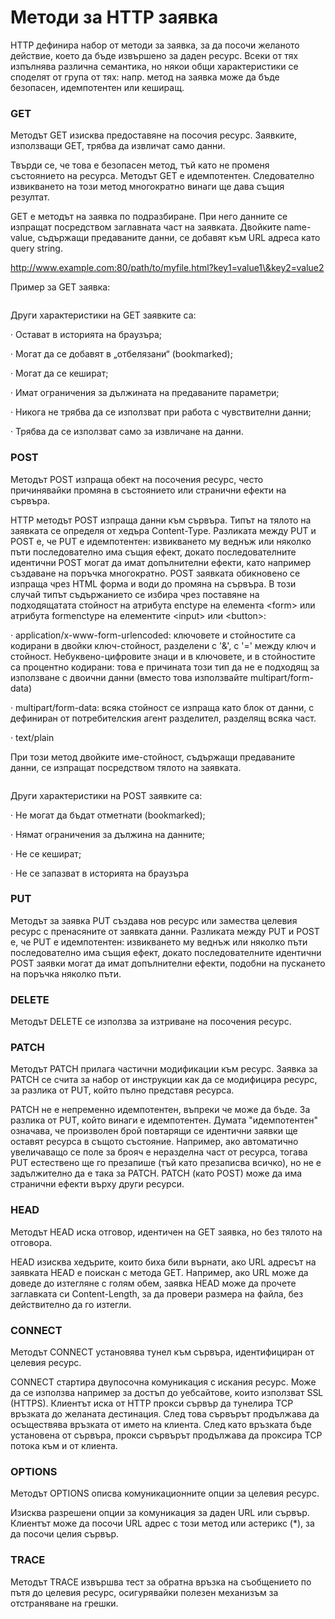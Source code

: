 # Методи за HTTP заявка

HTTP дефинира набор от методи за заявка, за да посочи желаното действие, което да бъде извършено за даден ресурс. Всеки от тях изпълнява различна семантика, но някои общи характеристики се споделят от група от тях: напр. метод на заявка може да бъде безопасен, идемпотентен или кеширащ.

### GET

Методът GET изисква предоставяне на посочия ресурс. Заявките, използващи GET, трябва да извличат само данни.

Твърди се, че това е безопасен метод, тъй като не променя състоянието на ресурса. Методът GET е идемпотентен. Следователно извикването на този метод многократно винаги ще дава същия резултат.

GET e методът на заявка по подразбиране. При него данните се изпращат посредством заглавната част на заявката. Двойките name-value, съдържащи предаваните данни, се добавят към URL адреса като query string.

http://www.example.com:80/path/to/myfile.html?key1=value1\&key2=value2

&#x20;Пример за GET заявка:

<figure><img src="../../../assets/image (4).png" alt=""><figcaption></figcaption></figure>

Други характеристики на GET заявките са:

·        Остават в историята на браузъра;

·        Могат да се добавят в „отбелязани“ (bookmarked);

·        Могат да се кешират;

·        Имат ограничения за дължината на предаваните параметри;

·        Никога не трябва да се използват при работа с чувствителни данни;

·        Трябва да се използват само за извличане на данни.

### &#x20;POST

Методът POST изпраща обект на посочения ресурс, често причинявайки промяна в състоянието или странични ефекти на сървъра.

HTTP методът POST изпраща данни към сървъра. Типът на тялото на заявката се определя от хедъра Content-Type. Разликата между PUT и POST е, че PUT е идемпотентен: извикването му веднъж или няколко пъти последователно има същия ефект, докато последователните идентични POST могат да имат допълнителни ефекти, като например създаване на поръчка многократно. POST заявката обикновено се изпраща чрез HTML форма и води до промяна на сървъра. В този случай типът съдържанието се избира чрез поставяне на подходящатата стойност на атрибута enctype на елемента \<form> или атрибута formenctype на елементите \<input> или \<button>:

·        application/x-www-form-urlencoded: ключовете и стойностите са кодирани в двойки ключ-стойност, разделени с '&', с '=' между ключ и стойност. Небуквено-цифровите знаци и в ключовете, и в стойностите са процентно кодирани: това е причината този тип да не е подходящ за използване с двоични данни (вместо това използвайте multipart/form-data)

·        multipart/form-data: всяка стойност се изпраща като блок от данни, с дефиниран от потребителския агент разделител, разделящ всяка част.&#x20;

·        text/plain

При този метод двойките име-стойност, съдържащи предаваните данни, се изпращат посредством тялото на заявката.



<figure><img src="../../../assets/image (5).png" alt=""><figcaption></figcaption></figure>

Други характеристики на POST заявките са:

·        Не могат да бъдат отметнати (bookmarked);

·        Нямат ограничения за дължина на данните;

·        Не се кешират;

·        Не се запазват в историята на браузъра

### PUT

Методът за заявка PUT създава нов ресурс или замества целевия ресурс с пренасяните от заявката данни. Разликата между PUT и POST е, че PUT е идемпотентен: извикването му веднъж или няколко пъти последователно има същия ефект, докато последователните идентични POST заявки могат да имат допълнителни ефекти, подобни на пускането на поръчка няколко пъти.

### DELETE

Методът DELETE се използва за изтриване на посочения ресурс.

### PATCH

Методът PATCH прилага частични модификации към ресурс. Заявка за PATCH се счита за набор от инструкции как да се модифицира ресурс, за разлика от PUT, който пълно представя ресурса.

PATCH не е непременно идемпотентен, въпреки че може да бъде. За разлика от PUT, който винаги е идемпотентен. Думата "идемпотентен" означава, че произволен брой повтарящи се идентични заявки ще оставят ресурса в същото състояние. Например, ако автоматично увеличаващо се поле за брояч е неразделна част от ресурса, тогава PUT естествено ще го презапише (тъй като презаписва всичко), но не е задължително да е така за PATCH. PATCH (като POST) може да има странични ефекти върху други ресурси. &#x20;

### HEAD

Методът HEAD иска отговор, идентичен на GET заявка, но без тялото на отговора.

HEAD изисква хедърите, които биха били върнати, ако URL адресът на заявката HEAD е поискан с метода GET. Например, ако URL може да доведе до изтегляне с голям обем, заявка HEAD може да прочете заглавката си Content-Length, за да провери размера на файла, без действително да го изтегли.

### CONNECT

Методът CONNECT установява тунел към сървъра, идентифициран от целевия ресурс.

CONNECT стартира двупосочна комуникация с искания ресурс. Може да се използва например за достъп до уебсайтове, които използват SSL (HTTPS). Клиентът иска от HTTP прокси сървър да тунелира TCP връзката до желаната дестинация. След това сървърът продължава да осъществява връзката от името на клиента. След като връзката бъде установена от сървъра, прокси сървърът продължава да проксира TCP потока към и от клиента.

### OPTIONS

Методът OPTIONS описва комуникационните опции за целевия ресурс.

Изисква разрешени опции за комуникация за даден URL или сървър. Клиентът може да посочи URL адрес с този метод или астерикс (\*), за да посочи целия сървър.

### TRACE

Методът TRACE извършва тест за обратна връзка на съобщението по пътя до целевия ресурс, осигурявайки полезен механизъм за отстраняване на грешки. &#x20;

###
